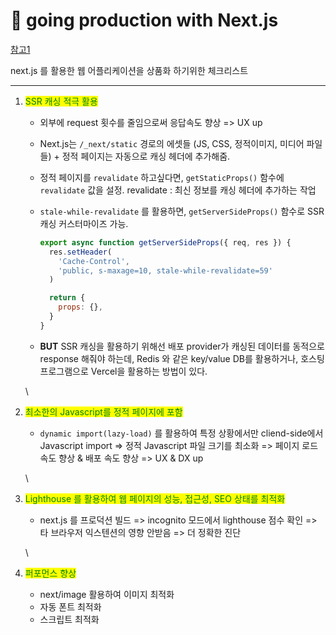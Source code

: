 # 🚀 going production with Next.js

[참고1](https://nextjs.org/docs/going-to-production)

next.js 를 활용한 웹 어플리케이션을 상품화 하기위한 체크리스트

***

1. <mark style="color:green;">SSR 캐싱 적극 활용</mark>

   * 외부에 request 횟수를 줄임으로써 응답속도 향상 => UX up

   * Next.js는 `/_next/static` 경로의 에셋들 (JS, CSS, 정적이미지, 미디어 파일들)  + 정적 페이지는 
     자동으로 캐싱 헤더에 추가해줌.

   * 정적 페이지를 `revalidate` 하고싶다면, `getStaticProps()` 함수에 `revalidate` 값을 설정.
     revalidate : 최신 정보를 캐싱 헤더에 추가하는 작업

   * `stale-while-revalidate` 를 활용하면, `getServerSideProps()` 함수로 SSR 캐싱 커스터마이즈 가능.

     ```jsx
     export async function getServerSideProps({ req, res }) {
       res.setHeader(
         'Cache-Control',
         'public, s-maxage=10, stale-while-revalidate=59'
       )
     
       return {
         props: {},
       }
     }
     ```

   * **BUT**
     SSR 캐싱을 활용하기 위해선 배포 provider가 캐싱된 데이터를 동적으로 response 해줘야 하는데,
     Redis 와 같은 key/value DB를 활용하거나, 호스팅 프로그램으로 Vercel을 활용하는 방법이 있다.

   \

2. <mark style="color:green;">최소한의 Javascript를 정적 페이지에 포함</mark>

   * `dynamic import(lazy-load)` 를 활용하여 특정 상황에서만 cliend-side에서 Javascript import => 
     정적 Javascript 파일 크기를 최소화 => 페이지 로드 속도 향상 & 배포 속도 향상 => UX & DX up

   \

3. <mark style="color:green;">Lighthouse 를 활용하여 웹 페이지의 성능, 접근성, SEO 상태를 최적화</mark>

   * next.js 를 프로덕션 빌드 => incognito 모드에서 lighthouse 점수 확인 => 타 브라우저 익스텐션의 영향 안받음 => 더 정확한 진단

   \
   
4. <mark style="color:green;">퍼포먼스 향상</mark>

   - next/image 활용하여 이미지 최적화
   - 자동 폰트 최적화
   - 스크립트 최적화